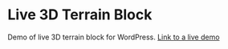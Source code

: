 # Live 3D Terrain Block
Demo of live 3D terrain block for WordPress.
[Link to a live demo](https://custom-blocks.dev.4ndr3g.com/test-live-3d-terrain/)
